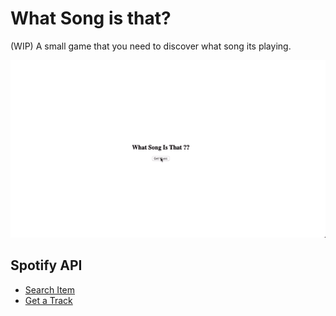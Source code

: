 # What Song is that?

(WIP) A small game that you need to discover what song its playing.

![What Song is that?](sample.gif)


## Spotify API
 - [Search Item](https://developer.spotify.com/console/get-search-item/)
 - [Get a Track](https://developer.spotify.com/console/get-track/)
